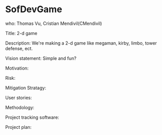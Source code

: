 # SofDevGame
who:
Thomas Vu, Cristian Mendivil(CMendivil)

Title:
2-d game

Description: 
We're making a 2-d game like megaman, kirby, limbo, tower defense, ect.

Vision statement: 
Simple and fun?

Motivation:

Risk:

Mitigation Stratagy:

User stories:

Methodology:

Project tracking software:

Project plan:




